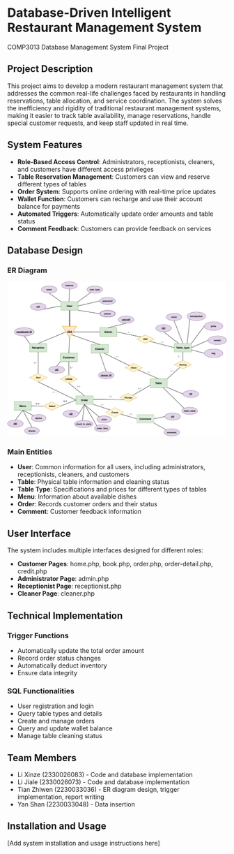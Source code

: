 # Database-Driven Intelligent Restaurant Management System
COMP3013 Database Management System Final Project

## Project Description

This project aims to develop a modern restaurant management system that addresses the common real-life challenges faced by restaurants in handling reservations, table allocation, and service coordination. The system solves the inefficiency and rigidity of traditional restaurant management systems, making it easier to track table availability, manage reservations, handle special customer requests, and keep staff updated in real time.

## System Features

- **Role-Based Access Control**: Administrators, receptionists, cleaners, and customers have different access privileges
- **Table Reservation Management**: Customers can view and reserve different types of tables
- **Order System**: Supports online ordering with real-time price updates
- **Wallet Function**: Customers can recharge and use their account balance for payments
- **Automated Triggers**: Automatically update order amounts and table status
- **Comment Feedback**: Customers can provide feedback on services

## Database Design

### ER Diagram
![ER Diagram](/doc/report/ER.png)

### Main Entities
- **User**: Common information for all users, including administrators, receptionists, cleaners, and customers
- **Table**: Physical table information and cleaning status
- **Table Type**: Specifications and prices for different types of tables
- **Menu**: Information about available dishes
- **Order**: Records customer orders and their status
- **Comment**: Customer feedback information

## User Interface

The system includes multiple interfaces designed for different roles:
- **Customer Pages**: home.php, book.php, order.php, order-detail.php, credit.php
- **Administrator Page**: admin.php
- **Receptionist Page**: receptionist.php
- **Cleaner Page**: cleaner.php

## Technical Implementation

### Trigger Functions
- Automatically update the total order amount
- Record order status changes
- Automatically deduct inventory
- Ensure data integrity

### SQL Functionalities
- User registration and login
- Query table types and details
- Create and manage orders
- Query and update wallet balance
- Manage table cleaning status

## Team Members
- Li Xinze (2330026083) - Code and database implementation
- Li Jiale (2330026073) - Code and database implementation
- Tian Zhiwen (2230033036) - ER diagram design, trigger implementation, report writing
- Yan Shan (2230033048) - Data insertion

## Installation and Usage

[Add system installation and usage instructions here]
